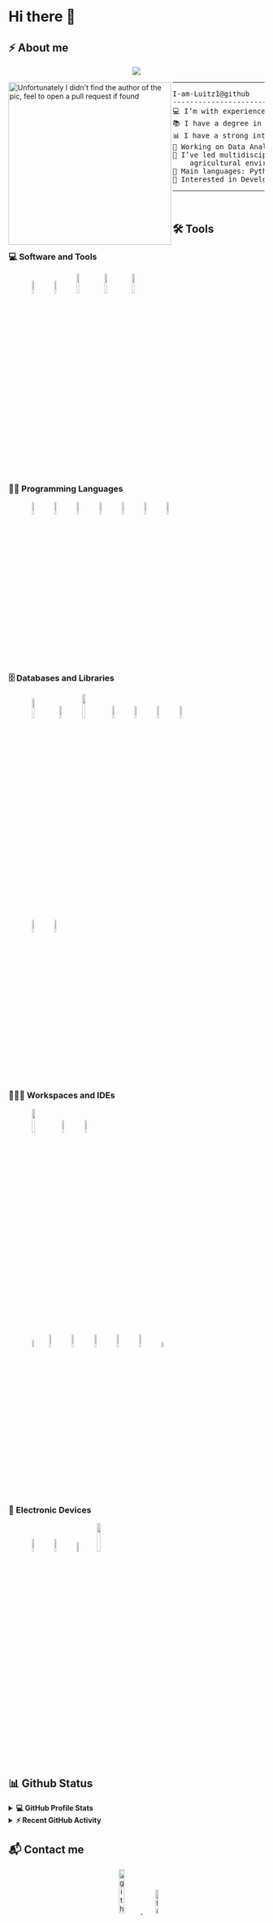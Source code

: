 <h1 align="Left">
Hi there 👋

 ## ⚡️ About me

<!-- Typing SVG by DenverCoder1 - https://github.com/DenverCoder1/readme-typing-svg -->
<p align="center">
  <a href="https://github.com/Luitz1"><img src="https://readme-typing-svg.herokuapp.com/?lines=Data+Analyst;Data+Science+Student;Python+Developer;IoT+Developer;DA%20|DS%20|%20AI%20|%20ML%20Enthusiastic;Always%20learning%20new%20things&center=true&width=380&height=45"></a>
</p>

<img align="left" src="https://media3.giphy.com/media/v1.Y2lkPTc5MGI3NjExNXFibTc4ZXJhc3FyZmFvbzNrd2VhdWlzYWpnM285OW5vdTl0ejg0byZlcD12MV9pbnRlcm5hbF9naWZfYnlfaWQmY3Q9Zw/h8RDGogSns9wpOJFzR/giphy.gif" alt="Unfortunately I didn't find the author of the pic, feel to open a pull request if found" width="320" />
<hr>
<pre>
I-am-Luitz1@github
------------------------------------------------------------------------------
💻 I’m with experience in data analysis, Business Intelligence, and automation.
📚 I have a degree in Electronic Engineering.
📊 I have a strong interest in Data Science and Artificial Intelligence.
🔭 Working on Data Analyst & Machine Learning.
🌱 I’ve led multidisciplinary teams and executed projects across technological and 
    agricultural environments.
🌟 Main languages: Python and VB.
🚩 Interested in Development, IA, IoT, Big Data, Cybersecurity.
</pre>
<hr>


<br/>

## 🛠️ Tools


### 💻 Software and Tools
<p align="left"> 
  &emsp;&emsp;&emsp; 
 <code><img width="8%" src="https://encrypted-tbn0.gstatic.com/images?q=tbn:ANd9GcSRpu_iJF78Grpive2uaag8dHAz_JBiBSRHiw&s"></code>
 <code><img width="8%" src="https://carpiodeluz.vecinosactivos.news/app/wp-content/uploads/sites/2/2021/04/logotipo-microsoft-excel.jpg"></code>
 <code><img width="10%" src="https://www.uexternado.edu.co/wp-content/uploads/2020/10/Matlab-Logo.png"></code>
 <code><img width="10%" src="https://encrypted-tbn0.gstatic.com/images?q=tbn:ANd9GcR9Er2-Xj_xcZZ8SUlL5eivJX_vqpAvSCf3wQ&s"></code>
 <code><img width="10%" src="https://upload.wikimedia.org/wikipedia/commons/thumb/c/c2/QGIS_logo%2C_2017.svg/2560px-QGIS_logo%2C_2017.svg.png"></code>
 
  <br />
</p>

### 👨‍💻 Programming Languages
<p align="left"> 
  &emsp;&emsp;&emsp;
  <code><img width="8%" src="https://1000marcas.net/wp-content/uploads/2020/11/Python-logo-tumb.jpg"></code>
  <code><img width="8%" src="https://www.vectorlogo.zone/logos/microsoft_vb/microsoft_vb-ar21~bgwhite.svg"></code>
 <code><img width="8%" src="https://www.vhv.rs/dpng/d/605-6050124_c-c-logo-hd-png-download.png"></code>
 <code><img width="8%" src="https://www.vectorlogo.zone/logos/gnu_bash/gnu_bash-ar21~bgwhite.svg"></code>
 <code><img width="8%" src="https://www.esploradores.com/wp-content/uploads/2019/01/micropython_title-900x480.jpg"></code>
  <code><img width="8%" src="https://www.vectorlogo.zone/logos/mysql/mysql-ar21~bgwhite.svg"></code>
 <code><img width="8%" src="https://www.diegocalvo.es/wp-content/uploads/2019/05/dax_logo.png"></code>
 
 
  <br />
<p>
 
### 🗄️ Databases and Libraries
<p align="left"> 
  &emsp;&emsp;&emsp;
 <code><img width="10%" src="https://encrypted-tbn0.gstatic.com/images?q=tbn:ANd9GcRSu9xFbA6COOd9Wq-koFEoAFD7wpFgbvdz6Q&s"></code>
  <code><img width="8%" src="https://www.vectorlogo.zone/logos/numpy/numpy-ar21~bgwhite.svg"></code>
 <code><img width="11%" src="https://encrypted-tbn0.gstatic.com/images?q=tbn:ANd9GcRJtD77NqsHehyobngnMQaSRAQc41uDJq-OyQ&s"></code>
 <code><img width="8%" src="https://upload.wikimedia.org/wikipedia/commons/thumb/0/05/Scikit_learn_logo_small.svg/260px-Scikit_learn_logo_small.svg.png?20180808062052"></code>
  <code><img width="8%" src="https://www.vectorlogo.zone/logos/tensorflow/tensorflow-ar21~bgwhite.svg"></code>
 <code><img width="8%" src="https://lenguajesdeprogramacion.net/wp-content/uploads/2022/08/Keras-framework-python-logo.png"></code>
 <code><img width="8%" src="https://www.vectorlogo.zone/logos/github/github-ar21~bgwhite.svg"></code>
  <br />
</p>

<p align="left"> 
  &emsp;&emsp;&emsp; 
 <code><img width="8%" src="https://www.vectorlogo.zone/logos/kaggle/kaggle-ar21~bgwhite.svg"></code>
  <code><img width="8%" src="https://www.vectorlogo.zone/logos/mongodb/mongodb-ar21~bgwhite.svg"></code>
  <br />
</p>

### 👨🏽‍💻 Workspaces and IDEs
<p align="left"> 
  &emsp;&emsp;&emsp; 
  <code><img width="11%" src="https://w7.pngwing.com/pngs/32/441/png-transparent-debian-gnu-linux-naming-controversy-linux-distribution-linux-kernel-linux-text-logo-wikimedia-commons.png"></code>
 <code><img width="8%" src="https://www.vectorlogo.zone/logos/ubuntu/ubuntu-ar21~bgwhite.svg"></code>
  <code><img width="8%" src="https://www.vectorlogo.zone/logos/microsoft/microsoft-ar21~bgwhite.svg"></code>
 
  <br />
</p>

<p align="left"> 
  &emsp;&emsp;&emsp; 
  <code><img width="6%" src="https://cdn.shortpixel.ai/spai/q_lossy+w_512+to_webp+ret_img+p_h/algotrading101.com/learn/wp-content/uploads/2021/05/Google-Colab-Guide-1024x683.jpg"></code>
  <code><img width="8%" src="https://www.vectorlogo.zone/logos/jupyter/jupyter-ar21~bgwhite.svg"></code>
  <code><img width="8%" src="https://miro.medium.com/v2/resize:fit:1400/0*ydOn9T3LuyMcTOwO"></code>
 <code><img width="8%" src="https://www.vectorlogo.zone/logos/vim/vim-ar21~bgwhite.svg"></code>
 <code><img width="8%" src="https://atareao.es/wp-content/uploads/2017/08/Captura-de-pantalla-de-2017-08-28-10-07-11.png"></code>
 <code><img width="8%" src="https://www.vectorlogo.zone/logos/arduino/arduino-ar21~bgwhite.svg"></code>
<code><img width="5%" src="https://upload.wikimedia.org/wikipedia/commons/e/e2/Thonny_logo.png"></code>
 
 
  <br />
</p>


### 📱 Electronic Devices
<p align="left"> 
  &emsp;&emsp;&emsp; 
<code><img width="8%" src="https://www.vectorlogo.zone/logos/raspberrypi/raspberrypi-ar21~bgwhite.svg"></code>
 <code><img width="8%" src="https://www.vectorlogo.zone/logos/arduino/arduino-ar21~bgwhite.svg"></code>
<code><img width="7%" src="https://upload.wikimedia.org/wikipedia/commons/2/22/Logo_von_Espressif.png"></code>
<code><img width="12%" src="https://m.media-amazon.com/images/S/aplus-media-library-service-media/9884db17-9fb4-422f-bc1a-2ae884a80780.__CR0,0,600,180_PT0_SX600_V1___.jpg"></code>
<br />
</p>
 
## 📊 Github Status


<details>  
  <summary><b>💻 GitHub Profile Stats</b></summary>
  <br/>
  <p align="center">
    <a href="https://github.com/anuraghazra/github-readme-stats"><img alt="Candida's Github Stats" src="https://github-readme-stats.vercel.app/api?username=Luitz1&show_icons=true&count_private=true&theme=algolia" height="192px"/></a>
  <img src="https://github-readme-stats.vercel.app/api/top-langs?username=Luitz1&show_icons=true&locale=en&layout=compact&theme=algolia" alt="candida18" height="192px"/>
  <br/>
  <b>Note:</b> Top languages is only a metric of the languages my public code consists of and doesn't reflect experience or skill level.
  </p>
</details>

<details> 
  <summary><b>⚡ Recent GitHub Activity</b></summary>
  <br/>
   <a href="https://github.com/Luitz1"><img alt="Luitz1's Activity Graph" src="https://github-readme-activity-graph.vercel.app/graph?username=Luitz1&theme=react-dark&hide_border=true&area=true" /></a>
  <br/>

</details>


## 📬 Contact me
<p align=center>
    <a href="https://github.com/Luitz1" target="_blank">
        <img width="15%" src="https://encrypted-tbn0.gstatic.com/images?q=tbn:ANd9GcR2-XoPMVrp6yiAQ8p9mVeslBVdFafeYlKIEw&s" alt=github style="margin-bottom: 5px;" />
    </a>
    <a href="https://www.linkedin.com/in/luis-enrique-rios-ben%C3%ADtez/" target="_blank">
        <img width="11%" src="https://www.vectorlogo.zone/logos/linkedin/linkedin-ar21~bgwhite.svg" alt=linkedin style="margin-bottom: 5px;" />
    </a>
</p>

<img src="https://user-images.githubusercontent.com/73097560/115834477-dbab4500-a447-11eb-908a-139a6edaec5c.gif" />

---

Credit: [hungpham3112](https://github.com/hungpham3112)
Credits: [zjayers](https://github.com/zjayers)

Last edited on: 28/08/2023
